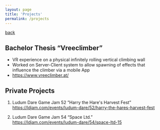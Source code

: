 ```yaml
---
layout: page
title: 'Projects'
permalink: /projects
---
```


[back](https://paulbliemegger.github.io/)

## Bachelor Thesis “Vreeclimber”

- VR experience on a physical infinitely rolling vertical climbing wall
- Worked on Server-Client system to allow spawning of effects that influence the climber via a mobile App
- https://www.vreeclimber.at/

## Private Projects

1. Ludum Dare Game Jam 52 ”Harry the Hare's Harvest Fest”
   https://ldjam.com/events/ludum-dare/52/harry-the-hares-harvest-fest

2. Ludum Dare Game Jam 54 “Space Ltd.”
   https://ldjam.com/events/ludum-dare/54/space-ltd-15
